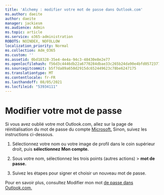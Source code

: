 ```yaml
---
title: 'Alchemy : modifier votre mot de passe dans Outlook.com'
ms.author: daeite
author: daeite
manager: jackiesm
ms.audience: Admin
ms.topic: article
ms.service: o365-administration
ROBOTS: NOINDEX, NOFOLLOW
localization_priority: Normal
ms.collection: Adm_O365
ms.custom: ''
ms.assetid: 0bd18328-35e4-4e4a-94c3-48430e8e2e77
ms.openlocfilehash: f56d3c4446db22a6770284dbae33c265b24da90e4bfd05723770de6b2d20426f
ms.sourcegitcommit: b5f7da89a650d2915dc652449623c78be6247175
ms.translationtype: MT
ms.contentlocale: fr-FR
ms.lasthandoff: 08/05/2021
ms.locfileid: "53934111"
---
```

# <a name="change-your-password"></a>Modifier votre mot de passe

Si vous avez oublié votre mot Outlook.com, allez sur la page de réinitialisation du mot de passe du compte [Microsoft.](https://go.microsoft.com/fwlink/p/?linkid=841909) Sinon, suivez les instructions ci-dessous.
  
1. Sélectionnez votre nom ou votre image de profil dans le coin supérieur droit, puis **sélectionnez Mon compte.** 
    
2. Sous votre nom, sélectionnez les trois points (autres actions) > **mot de passe.** 
    
3. Suivez les étapes pour signer et choisir un nouveau mot de passe. 
    
Pour en savoir plus, consultez Modifier mon mot [de passe dans Outlook.com.](https://support.office.com/article/2138d690-811c-4545-b2f3-e4dbe80c9735.aspx)
  

